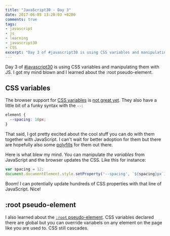 ```yaml
---
title: "JavaScript30 - Day 3"
date: 2017-06-05 13:20:03 +0200
comments: true
tags:
- javascript
- js
- learning
- javascript30
- CSS
excerpt: "Day 3 of #javascript30 is using CSS variables and manipulating them with JS. I got my mind blown and I learned about the :root pseudo-element."
---
```

Day 3 of [#javascript30](https://javascript30.com) is using CSS variables and manipulating them with JS.  I got my mind blown and I learned about the :root pseudo-element.

## CSS variables
The browser support for [CSS variables](https://developer.mozilla.org/en-US/docs/Web/CSS/Using_CSS_variables) is [not great yet](http://caniuse.com/css-variables/embed). They also have a little bit of a funky syntax with the `--`:
```css
element {
  --spacing: 10px;
}
```
That said, I got pretty excited about the cool stuff you can do with them together with JavaScript. I can't wait for better adoption for them but there are hopefully also some [polyfills](https://en.wikipedia.org/wiki/Polyfill) for them out there.

Here is what blew my mind. You can manipulate _the variables_ from JavaScript and the browser updates the CSS. Like this for instance:
```js
var spacing = 12;
document.documentElement.style.setProperty('--spacing', `${spacing}px`);
```
Boom! I can potentially update hundreds of CSS properties with that line of JavaScript. Nice!

## :root pseudo-element
I also learned about the [`:root` pseudo-element](https://developer.mozilla.org/en-US/docs/Web/CSS/:root). CSS variables declared there are global but you can override variabels on any element on the page like you are used to. CSS still cascades.
